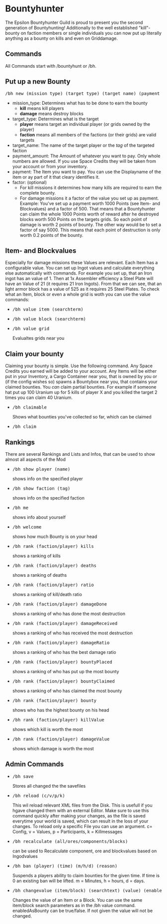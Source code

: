 # Bountyhunter
The Epsilon Bountyhunter Guild is proud to present you the second generation of Bountyhunting! Additionally to the well established "kill"-bounty on faction members or single individuals you can now put up literally anything as a bounty on kills and even on Griddamage.



## Commands
All Commands start with /bountyhunt or /bh.

## Put up a new Bounty

<pre>/bh new (mission_type) (target_type) (target_name) (payment_amount) (payment) [factor]</pre>

- mission_type: Determines what has to be done to earn the bounty 
  - **kill** means kill players
  - **damage** means destroy blocks
- target_type: Determines what is the target
  - **player** means target an individual player (or grids owned by the player)
  - **faction** means all members of the factions (or their grids) are valid targets
- target_name: The name of the target player or the *tag* of the targeted faction
- payment_amount: The Amount of whatever you want to pay. Only whole numbers are allowed. If you use Space Credits they will be taken from your account or from your inventory.
- payment: The Item you want to pay. You can use the Displayname of the item or ay part of it that cleary identifies it.
- factor: (optional) 
  - For kill missions it determines how many kills are required to earn the complete bounty.
  - For damage missions it a factor of the value you set up as payment. Example: You've set up a payment worth 1000 Points (see Item- and Blockvalues) and a factor of 500. That means that a Bountyhunter can claim the whole 1000 Points worth of reward after he destroyed blocks worth 500 Points on the targets grids. So each point of damage is worth 2 points of bounty. The other way would be to set a factor of say 5000. This means that each point of destruction is only worth 0.2 points of the bounty.

## Item- and Blockvalues
Especially for damage missions these Values are relevant. Each Item has a configurable value. You can set up Ingot values and calculate everything else automatically with commands. For example you set up, that an Iron ingot has an value of 1. Then at 1x Assembler efficiency a Steel Plate will have an Value of 21 (it requires 21 Iron Ingots). From that we can see, that an light armor block has a value of 525 as it requires 25 Steel Plates. To check what an Item, block or even a whole grid is woth you can use the value commands:

- <pre>/bh value item (searchterm)</pre>
- <pre>/bh value block (searchterm)</pre>
- <pre>/bh value grid</pre> Evalualtes grids near you

## Claim your bounty
Claiming your bounty is simple. Use the following command. Any Space Credits you earned will be added to your account. Any Items will be either put in your Inventory, a Cargo Container near you, that is owned by you or (if the config wishes so) spawns a Bountybox near you, that contains your claimed bounties. You *can* claim partial bounties. For example if someone hat put up 100 Uranium up for 5 kills of player X and you killed the target 2 times you can claim 40 Uranium.
- <pre>/bh claimable</pre> Shows what bounties you've collected so far, which can be claimed
- <pre>/bh claim</pre>

## Rankings
There are several Rankings and Lists and Infos, that can be used to show almost all aspects of the Mod
- <pre>/bh show player (name)</pre> shows info on the specified player
- <pre>/bh show faction (tag)</pre> shows info on the specified faction
- <pre>/bh me</pre> shows info about yourself
- <pre>/bh welcome</pre> shows how much Bounty is on your head
- <pre>/bh rank (faction/player) kills</pre> shows a ranking of kills
- <pre>/bh rank (faction/player) deaths</pre> shows a ranking of deaths
- <pre>/bh rank (faction/player) ratio</pre> shows a ranking of kill/death ratio
- <pre>/bh rank (faction/player) damageDone</pre> shows a ranking of who has done the most destruction
- <pre>/bh rank (faction/player) damageReceived</pre> shows a ranking of who has received the most destruction
- <pre>/bh rank (faction/player) damageRatio</pre> shows a ranking of who has the best damage ratio
- <pre>/bh rank (faction/player) bountyPlaced</pre> shows a ranking of who has put up the most bounty
- <pre>/bh rank (faction/player) bountyClaimed</pre> shows a ranking of who has claimed the most bounty
- <pre>/bh rank (faction/player) bounty</pre> shows who has the highest bounty on his head
- <pre>/bh rank (faction/player) killValue</pre> shows which kill is worth the most
- <pre>/bh rank (faction/player) damageValue</pre> shows which damage is worth the most

## Admin Commands
- <pre>/bh save</pre> Stores all changed the the savefiles
- <pre>/bh reload (c/v/p/k)</pre> This wil reload relevant XML files from the Disk. This is usefull if you hgave changed them with an external Editor. Make sure to use this command quickly after making your changes, as the file is saved everytime your world is saved, which can result in the loss of your changes. To reload only a specific File you can use an argument. c= Config, v = Values, p = Participants, k = Killmessages
- <pre>/bh recalculate (all/ores/components/blocks)</pre> can be used to Recalculate component, ore and blockvalues based on Ingodvalues
- <pre>/bh ban (player) (time) (m/h/d) (reason)</pre> Suspends a players ability to claim bounties for the given time. If time is 0 an existing ban will be lifted. m = Minutes, h = hours, d = days.
- <pre>/bh changevalue (item/block) (searchtext) (value) (enabledAsBounty)</pre>Changes the value of an Item or a Block. You can use the same item/block search parameters as in the /bh value command. enabledAsBounty can be true/false. If not given the value will not be changed.
